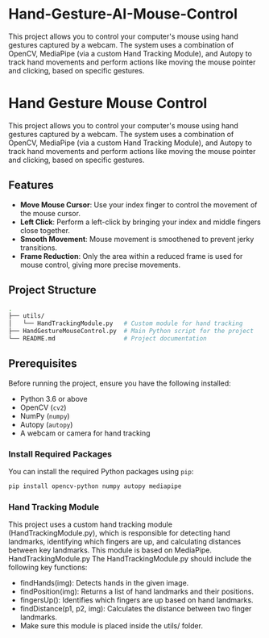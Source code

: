 # Hand-Gesture-AI-Mouse-Control
This project allows you to control your computer's mouse using hand gestures captured by a webcam. The system uses a combination of OpenCV, MediaPipe (via a custom Hand Tracking Module), and Autopy to track hand movements and perform actions like moving the mouse pointer and clicking, based on specific gestures.

# Hand Gesture Mouse Control

This project allows you to control your computer's mouse using hand gestures captured by a webcam. The system uses a combination of OpenCV, MediaPipe (via a custom Hand Tracking Module), and Autopy to track hand movements and perform actions like moving the mouse pointer and clicking, based on specific gestures.

## Features

- **Move Mouse Cursor**: Use your index finger to control the movement of the mouse cursor.
- **Left Click**: Perform a left-click by bringing your index and middle fingers close together.
- **Smooth Movement**: Mouse movement is smoothened to prevent jerky transitions.
- **Frame Reduction**: Only the area within a reduced frame is used for mouse control, giving more precise movements.

## Project Structure

```bash
.
├── utils/
│   └── HandTrackingModule.py   # Custom module for hand tracking
├── HandGestureMouseControl.py  # Main Python script for the project
└── README.md                   # Project documentation
```
## Prerequisites

Before running the project, ensure you have the following installed:

- Python 3.6 or above
- OpenCV (`cv2`)
- NumPy (`numpy`)
- Autopy (`autopy`)
- A webcam or camera for hand tracking

### Install Required Packages

You can install the required Python packages using `pip`:

```bash
pip install opencv-python numpy autopy mediapipe
```
### Hand Tracking Module
This project uses a custom hand tracking module (HandTrackingModule.py), which is responsible for detecting hand landmarks, identifying which fingers are up, and calculating distances between key landmarks. This module is based on MediaPipe.
HandTrackingModule.py
The HandTrackingModule.py should include the following key functions:

- findHands(img): Detects hands in the given image.
- findPosition(img): Returns a list of hand landmarks and their positions.
- fingersUp(): Identifies which fingers are up based on hand landmarks.
- findDistance(p1, p2, img): Calculates the distance between two finger landmarks.
- Make sure this module is placed inside the utils/ folder.
